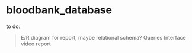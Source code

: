 # bloodbank_database


to do:

>E/R diagram for report, maybe relational schema?
>Queries
>Interface
>video
>report
